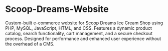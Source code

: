 # Scoop-Dreams-Website
Custom-built e-commerce website for Scoop Dreams Ice Cream Shop using PHP, MySQL, JavaScript, HTML, and CSS. Features a dynamic product catalog, search functionality, cart management, and a secure checkout process. Designed for performance and enhanced user experience without the overhead of a CMS.
